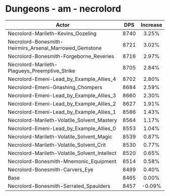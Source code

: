 # Dungeons - am - necrolord
| Actor | DPS | Increase |
|---|:---:|:---:|
|Necrolord-Marileth-Kevins_Oozeling|8740|3.25%|
|Necrolord-Bonesmith-Heirmirs_Arsenal_Marrowed_Gemstone|8721|3.02%|
|Necrolord-Bonesmith-Forgeborne_Reveries|8716|2.97%|
|Necrolord-Marileth-Plagueys_Preemptive_Strike|8705|2.84%|
|Necrolord-Emeni-Lead_by_Example_Allies_4|8702|2.80%|
|Necrolord-Emeni-Gnashing_Chompers|8684|2.59%|
|Necrolord-Emeni-Lead_by_Example_Allies_3|8660|2.30%|
|Necrolord-Emeni-Lead_by_Example_Allies_2|8627|1.91%|
|Necrolord-Emeni-Lead_by_Example_Allies_1|8586|1.43%|
|Necrolord-Marileth-Volatile_Solvent_Mastery|8564|1.17%|
|Necrolord-Emeni-Lead_by_Example_Allies_0|8553|1.04%|
|Necrolord-Marileth-Volatile_Solvent_Magic|8539|0.87%|
|Necrolord-Marileth-Volatile_Solvent_Crit|8530|0.77%|
|Necrolord-Marileth-Volatile_Solvent_Intellect|8520|0.65%|
|Necrolord-Bonesmith-Mnemonic_Equipment|8514|0.58%|
|Necrolord-Bonesmith-Carvers_Eye|8499|0.40%|
|Base|8465|0.00%|
|Necrolord-Bonesmith-Serrated_Spaulders|8457|-0.09%|
